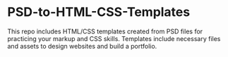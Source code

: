 # PSD-to-HTML-CSS-Templates
This repo includes HTML/CSS templates created from PSD files for practicing your markup and CSS skills. Templates include necessary files and assets to design websites and build a portfolio.
